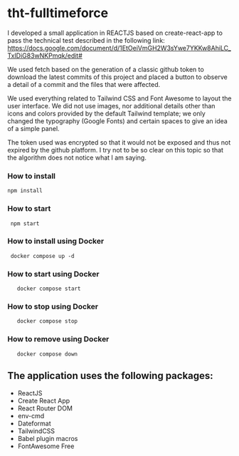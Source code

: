 # tht-fulltimeforce

I developed a small application in REACTJS based on create-react-app to pass the technical test described in the following link: https://docs.google.com/document/d/1EtOeiVmGH2W3sYwe7YKKw8AhiLC_TxIDiG83wNKPmqk/edit# 

We used fetch based on the generation of a classic github token to download the latest commits of this project and placed a button to observe a detail of a commit and the files that were affected.

We used everything related to Tailwind CSS and Font Awesome to layout the user interface. We did not use images, nor additional details other than icons and colors provided by the default Tailwind template; we only changed the typography (Google Fonts) and certain spaces to give an idea of a simple panel.

The token used was encrypted so that it would not be exposed and thus not expired by the github platform. I try not to be so clear on this topic so that the algorithm does not notice what I am saying.

### How to install 
   ```
   npm install

   ```
### How to start
  ```
   npm start

  ```
### How to install using Docker
  ```
   docker compose up -d

  ```
### How to start using Docker
```
   docker compose start

  ```
### How to stop using Docker
```
   docker compose stop

  ```
### How to remove using Docker
```
   docker compose down

  ```
## The application uses the following packages:

- ReactJS
- Create React App
- React Router DOM
- env-cmd
- Dateformat
- TailwindCSS
- Babel plugin macros
- FontAwesome Free
